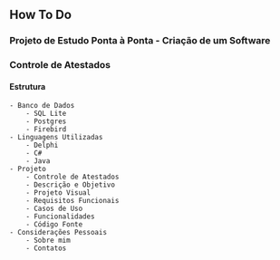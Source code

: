 ## How To Do

### Projeto de Estudo Ponta à Ponta - Criação de um Software
### Controle de Atestados


#### Estrutura

    - Banco de Dados
        - SQL Lite
        - Postgres
        - Firebird
    - Linguagens Utilizadas
        - Delphi
        - C#
        - Java
    - Projeto
        - Controle de Atestados
        - Descrição e Objetivo
        - Projeto Visual
        - Requisitos Funcionais
        - Casos de Uso
        - Funcionalidades
        - Código Fonte
    - Considerações Pessoais
        - Sobre mim
        - Contatos